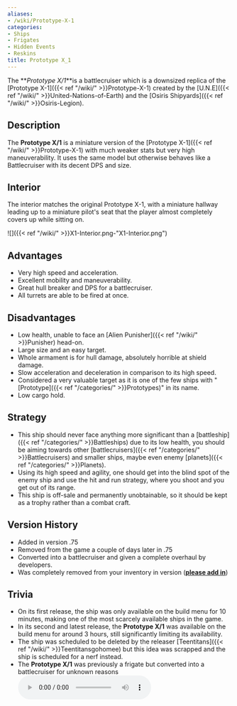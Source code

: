 ```yaml
---
aliases:
- /wiki/Prototype-X-1
categories:
- Ships
- Frigates
- Hidden Events
- Reskins
title: Prototype X_1
---
```


The **_Prototype X/1_**is a battlecruiser which is a downsized replica of the [Prototype X-1]({{< ref "/wiki/" >}}Prototype-X-1) created by the [U.N.E]({{< ref "/wiki/" >}}United-Nations-of-Earth) and the [Osiris Shipyards]({{< ref "/wiki/" >}}Osiris-Legion). 

## Description

The **Prototype X/1** is a miniature version of the [Prototype X-1]({{< ref "/wiki/" >}}Prototype-X-1) with much weaker stats but very high maneuverability. It uses the same model but otherwise behaves like a Battlecruiser with its decent DPS and size.

## Interior

The interior matches the original Prototype X-1, with a miniature hallway leading up to a miniature pilot's seat that the player almost completely covers up while sitting on.

![]({{< ref "/wiki/" >}}X1-Interior.png-"X1-Interior.png")

## Advantages

- Very high speed and acceleration.
- Excellent mobility and maneuverability.
- Great hull breaker and DPS for a battlecruiser.
- All turrets are able to be fired at once.

## Disadvantages

- Low health, unable to face an [Alien Punisher]({{< ref "/wiki/" >}}Punisher) head-on.
- Large size and an easy target.
- Whole armament is for hull damage, absolutely horrible at shield damage.
- Slow acceleration and deceleration in comparison to its high speed.
- Considered a very valuable target as it is one of the few ships with "[Prototype]({{< ref "/categories/" >}}Prototypes)" in its name.
- Low cargo hold.

## Strategy

- This ship should never face anything more significant than a [battleship]({{< ref "/categories/" >}}Battleships) due to its low health, you should be aiming towards other [battlecruisers]({{< ref "/categories/" >}}Battlecruisers) and smaller ships, maybe even enemy [planets]({{< ref "/categories/" >}}Planets).
- Using its high speed and agility, one should get into the blind spot of the enemy ship and use the hit and run strategy, where you shoot and you get out of its range.
- This ship is off-sale and permanently unobtainable, so it should be kept as a trophy rather than a combat craft.

## Version History 

- Added in version .75
- Removed from the game a couple of days later in .75
- Converted into a battlecruiser and given a complete overhaul by developers.
- Was completely removed from your inventory in version (**<u>please add in</u>**)

## Trivia

- On its first release, the ship was only available on the build menu for 10 minutes, making one of the most scarcely available ships in the game.
- In its second and latest release, the **Prototype X/1** was available on the build menu for around 3 hours, still significantly limiting its availability.
- The ship was scheduled to be deleted by the releaser [Teentitans]({{< ref "/wiki/" >}}Teentitansgohomee) but this idea was scrapped and the ship is scheduled for a nerf instead.
- The **Prototype X/1** was previously a frigate but converted into a battlecruiser for unknown reasons![Scary ambience of the Prototype
X/1|none](X1_Ambience.mp3 "Scary ambience of the Prototype X/1|none")